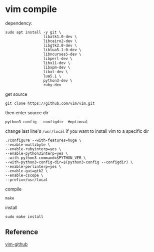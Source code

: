 # vim compile


dependency:

```
sudo apt install -y git \
                 libatk1.0-dev \
                 libcairo2-dev \
                 libgtk2.0-dev \
                 liblua5.1-0-dev \
                 libncurses5-dev \
                 libperl-dev \
                 libx11-dev \
                 libxpm-dev \
                 libxt-dev \
                 lua5.1 \
                 python3-dev \
                 ruby-dev 
```

get source

```
git clone https://github.com/vim/vim.git
```

then enter source dir

```
python3-config --configdir  #optional
```

change last line's `/usr/local` if you want to install vim to a specific dir
```
./configure --with-features=huge \
--enable-multibyte \
--enable-rubyinterp=yes \
--enable-python3interp=yes \
--with-python3-command=$PYTHON_VER \
--with-python3-config-dir=$(python3-config --configdir) \
--enable-perlinterp=yes \
--enable-gui=gtk2 \
--enable-cscope \
--prefix=/usr/local
```

compile
```
make
```

install
```
sudo make install
```

## Reference
[vim-github](https://github.com/vim/vim)


